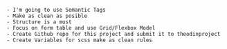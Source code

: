     - I'm going to use Semantic Tags
    - Make as clean as posible
    - Structure is a must
    - Focus on form table and use Grid/Flexbox Model
    - Create Github repo for this project and submit it to theodinproject
    - Create Variables for scss make as clean rules
